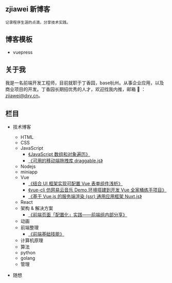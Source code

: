 ## zjiawei 新博客

    记录程序生涯的点滴，分享技术实践。

## 博客模板

 - vuepress

## 关于我

我是一名前端开发工程师，目前就职于丁香园，base杭州。从事企业应用，以及商业项目的开发。丁香园长期招优秀的人才，欢迎找我内推，邮箱 📮 ：zjiawei@dxy.cn。

## 栏目
 - 技术博客
   - HTML
   - CSS
   - JavaScript
     - [《JavaScript 数组和对象遍历》](https://zjiawei.cn/blog/javascript/JS-arrayAndObject.html)
     - [《可用的移动端拖拽库 draggable.js》](https://zjiawei.cn/blog/javascript/JS-draggablejs.html)
   - Nodejs
   - miniapp
   - Vue
      - [《结合 UI 框架实现可配置 Vue 表单组件浅析》](https://zjiawei.cn/blog/vue/vue-configurable-form.html)
      - [《vue-cli 仿网易云音乐 Demo,环境搭建到开发 Vue 全家桶练手项目》](https://zjiawei.cn/blog/vue/vue-cli2.0-demo.html)
      - [《基于 Vue.js 的服务端渲染 (ssr) 通用应用框架 Nuxt.js》](https://zjiawei.cn/blog/vue/vue-nuxt-test.html)
   - React
   - 架构 & 解决方案
      - [《前端页面「配置化」实践——前端组内部分享》](https://zjiawei.cn/blog/architecture/web-page-configuration.html)
   - 动画
   - 前端整理
      - [《前端基础技能》](https://zjiawei.cn/blog/web-package/base-skill.html#%E5%89%8D%E7%AB%AF%E5%9F%BA%E7%A1%80%E6%8A%80%E8%83%BD)
   - 计算机原理
   - 算法
   - python
   - golang
   - 管理

 - 随想
